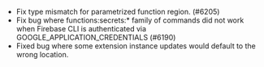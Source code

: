 - Fix type mismatch for parametrized function region. (#6205)
- Fix bug where functions:secrets:\* family of commands did not work when Firebase CLI is authenticated via GOOGLE_APPLICATION_CREDENTIALS (#6190)
- Fixed bug where some extension instance updates would default to the wrong location.
